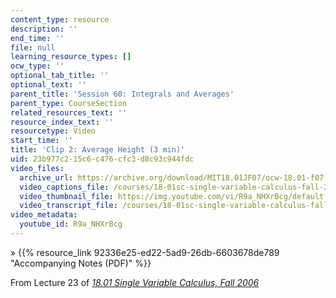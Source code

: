 ```yaml
---
content_type: resource
description: ''
end_time: ''
file: null
learning_resource_types: []
ocw_type: ''
optional_tab_title: ''
optional_text: ''
parent_title: 'Session 60: Integrals and Averages'
parent_type: CourseSection
related_resources_text: ''
resource_index_text: ''
resourcetype: Video
start_time: ''
title: 'Clip 2: Average Height (3 min)'
uid: 23b977c2-15c6-c476-cfc3-d8c93c944fdc
video_files:
  archive_url: https://archive.org/download/MIT18.01JF07/ocw-18.01-f07-lec23_300k.mp4
  video_captions_file: /courses/18-01sc-single-variable-calculus-fall-2010/498674d804df54e09dd6d3f672674c24_R9a_NHXrBcg.vtt
  video_thumbnail_file: https://img.youtube.com/vi/R9a_NHXrBcg/default.jpg
  video_transcript_file: /courses/18-01sc-single-variable-calculus-fall-2010/067ede30f6a0598b50cabee4488ed4f3_R9a_NHXrBcg.pdf
video_metadata:
  youtube_id: R9a_NHXrBcg
---
```


» {{% resource_link 92336e25-ed22-5ad9-26db-6603678de789 "Accompanying Notes (PDF)" %}}

From Lecture 23 of [_18.01 Single Variable Calculus, Fall 2006_](/courses/18-01-single-variable-calculus-fall-2006/video_galleries/video-lectures)